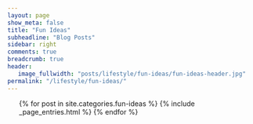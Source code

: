 ```yaml
---
layout: page
show_meta: false
title: "Fun Ideas"
subheadline: "Blog Posts"
sidebar: right
comments: true
breadcrumb: true
header:
   image_fullwidth: "posts/lifestyle/fun-ideas/fun-ideas-header.jpg"
permalink: "/lifestyle/fun-ideas/"
---
```

<ul>
    {% for post in site.categories.fun-ideas %}
        {% include _page_entries.html %}
    {% endfor %}
</ul>